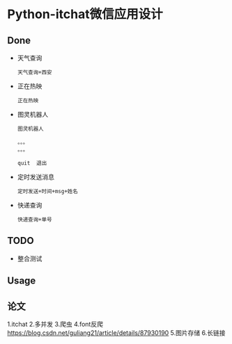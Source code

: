 # Python-itchat微信应用设计

## Done

- 天气查询 

    ```天气查询+西安```
  
- 正在热映 

    ```正在热映```

- 图灵机器人 
    
    ```
    图灵机器人
    
    。。。
    。。。
    
    quit  退出
    ```
    

- 定时发送消息 
    
    ```定时发送+时间+msg+姓名```

- 快递查询 

    ```快递查询+单号```

## TODO

- 整合测试

## Usage

## 论文

1.itchat
2.多并发
3.爬虫
4.font反爬 https://blog.csdn.net/guliang21/article/details/87930190
5.图片存储
6.长链接
